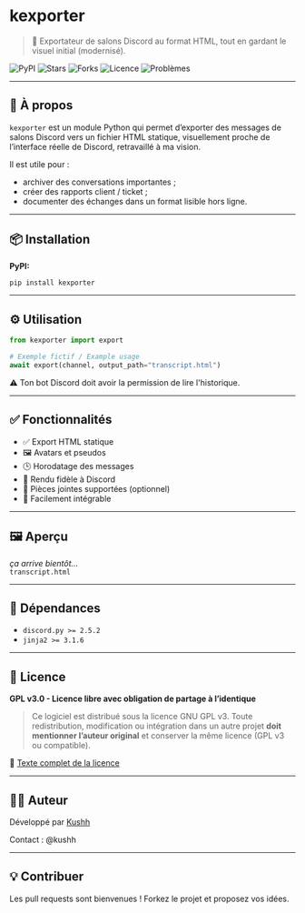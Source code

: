 # kexporter

> 🧾 Exportateur de salons Discord au format HTML, tout en gardant le visuel initial (modernisé).  

![PyPI](https://img.shields.io/pypi/v/kexporter?style=flat-square&color=0a7cdb)
![Stars](https://img.shields.io/github/stars/itsKushh/kexporter?style=flat-square&color=0a7cdb)
![Forks](https://img.shields.io/github/forks/itsKushh/kexporter?style=flat-square&color=0a7cdb)
![Licence](https://img.shields.io/badge/license-GPL--3.0-0a7cdb?style=flat-square)
![Problèmes](https://img.shields.io/github/issues/itsKushh/kexporter?style=flat-square&color=0a7cdb)

---

## 💙 À propos

`kexporter` est un module Python qui permet d’exporter des messages de salons Discord vers un fichier HTML statique, visuellement proche de l’interface réelle de Discord, retravaillé à ma vision.

Il est utile pour :
- archiver des conversations importantes ;
- créer des rapports client / ticket ;
- documenter des échanges dans un format lisible hors ligne.

---

## 📦 Installation

**PyPI:**

```bash
pip install kexporter
```

---

## ⚙️ Utilisation

```python
from kexporter import export

# Exemple fictif / Example usage
await export(channel, output_path="transcript.html")
```

⚠️ Ton bot Discord doit avoir la permission de lire l'historique.  

---

## ✅ Fonctionnalités

- ✅ Export HTML statique
- 🖼️ Avatars et pseudos
- 🕒 Horodatage des messages
- 🎨 Rendu fidèle à Discord
- 📎 Pièces jointes supportées (optionnel)
- 🔧 Facilement intégrable

---

## 🖼️ Aperçu

*ça arrive bientôt...*  
`transcript.html`

---

## 🔧 Dépendances

- `discord.py >= 2.5.2`
- `jinja2 >= 3.1.6`

---

## 📄 Licence

**GPL v3.0 - Licence libre avec obligation de partage à l’identique**  

> Ce logiciel est distribué sous la licence GNU GPL v3. Toute redistribution, modification ou intégration dans un autre projet **doit mentionner l’auteur original** et conserver la même licence (GPL v3 ou compatible).  

🔗 [Texte complet de la licence](https://www.gnu.org/licenses/gpl-3.0.fr.html)

---

## 🙋‍♂️ Auteur

Développé par [Kushh](https://github.com/itsKushh)  

Contact : @kushh

---

## 💡 Contribuer

Les pull requests sont bienvenues ! Forkez le projet et proposez vos idées.  
